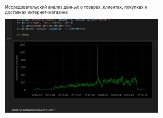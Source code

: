 Исследовательский анализ данных о товарах, клиентах, покупках и доставках интернет-магазина

![](/3_data_analysis/EDA_analysis_shop_sales_and_delivery/EDA_analysis_shop_sales_and_delivery.jpg?raw=true "")
